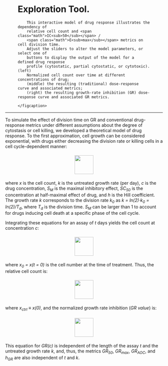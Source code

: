 <figure>
    <figcaption>
        <h1>Exploration Tool.</h1>

        This interactive model of drug response illustrates the dependency of
        relative cell count and <span class="math">IC<sub>50</sub></span> /
        <span class="math">E<sub>max</sub></span> metrics on cell division time.
        Adjust the sliders to alter the model parameters, or select one of
        buttons to display the output of the model for a defined drug response
        profile (cytostatic, partial cytostatic, or cytotoxic). (left)
        Normalized cell count over time at different concentrations of drug;
        (middle) the resulting (traditional) dose-response curve and associated metrics;
        (right) the resulting growth-rate inhibition (GR) dose-response curve and associated GR metrics.

    </figcaption>
</figure>

---

To simulate the effect of division time on GR and conventional drug-response
metrics under different assumptions about the degree of cytostasis or cell
killing, we developed a theoretical model of drug response. To the first
approximation, cell growth can be considered exponential, with drugs either
decreasing the division rate or killing cells in a cell cycle-dependent manner:

<img src="images/image06.png" style="height: 60px; display: block; margin: auto; margin-bottom: 20px; margin-top: 20px;"/>

where *x* is the cell count, *k* is the untreated growth rate (per day), *c* is
the drug concentration, *S<sub>M</sub>* is the maximal inhibitory effect,
*SC<sub>50</sub>* is the concentration at half-maximal effect of drug, and *h*
is the Hill coefficient. The growth rate *k* corresponds to the division rate
*k<sub>0</sub>* as *k = ln(2)&#8901;k<sub>0</sub> = ln(2)/T<sub>d</sub>*, where
*T<sub>d</sub>* is the division time. *S<sub>M</sub>* can be larger than 1 to
account for drugs inducing cell death at a specific phase of the cell cycle.

Integrating these equations for an assay of *t* days yields the cell count at
concentration *c*:

<img src="images/image11.png" style="height: 60px; display: block; margin: auto; margin-bottom: 20px; margin-top: 20px;"/>

where *x<sub>0</sub> = x(t = 0)* is the cell number at the time of treatment.
Thus, the relative cell count is:

<img src="images/image00.png" style="height: 60px; display: block; margin: auto; margin-bottom: 20px; margin-top: 20px;"/>

where *x<sub>ctrl</sub> &#8801; x(0)*, and the normalized growth rate inhibition (*GR
value*) is:

<img src="images/image09.png" style="height: 60px; display: block; margin: auto; margin-bottom: 20px; margin-top: 20px;"/>

This equation for *GR&#40;c\)* is independent of the length of the assay *t* and
the untreated growth rate *k*, and, thus, the metrics *GR<sub>50</sub>*,
*GR<sub>max</sub>*, *GR<sub>AOC</sub>*, and *h<sub>GR</sub>* are also
independent of *t* and *k*.
